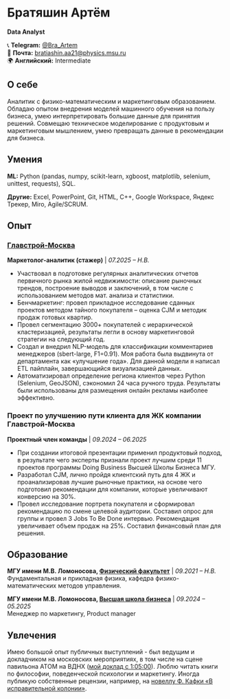 # Братяшин Артём
**Data Analyst**

📞 **Telegram:** [@Bra_Artem](https://t.me/Bra_Artem)  
📧 **Почта:** bratiashin.aa21@physics.msu.ru  
🌍 **Английский:** Intermediate

## О себе

Аналитик с физико-математическим и маркетинговым образованием. Обладаю опытом внедрения моделей машинного обучения на пользу бизнеса, умею интерпретировать большие данные для принятия решений. Совмещаю техническое моделирование с продуктовым и маркетинговым мышлением, умею превращать данные в рекомендации для бизнеса.

## Умения

**ML:** Python (pandas, numpy, scikit-learn, xgboost, matplotlib, selenium, unittest, requests), SQL.

**Другие:** Excel, PowerPoint, Git, HTML, C++, Google Workspace, Яндекс Трекер, Miro, Agile/SCRUM.

## Опыт

### [Главстрой-Москва](https://www.glavstroy.ru/)
**Маркетолог-аналитик (стажер)** | *07.2025 – Н.В.*

- Участвовал в подготовке регулярных аналитических отчетов первичного рынка жилой недвижимости: описание рыночных трендов, построение выводов и заключений, в том числе с использованием методов мат. анализа и статистики.
- Бенчмаркетинг: провел прикладное исследование сданных проектов методом тайного покупателя – оценка CJM и методик продаж готовых квартир.
- Провел сегментацию 3000+ покупателей с иерархической кластеризацией, результаты легли в основу маркетинговой стратегии на следующий год.
- Создал и внедрил NLP-модель для классификации комментариев менеджеров (sbert-large, F1=0.91). Моя работа была выдвинута от департамента как «улучшение года». Для данной модели я написал ETL пайплайн, завершающийся визуализацией данных.
- Автоматизировал определение региона клиентов через Python (Selenium, GeoJSON), сэкономил 24 часа ручного труда. Результаты были использованы для размещения онлайн рекламы наиболее эффективно.

### Проект по улучшению пути клиента для ЖК компании Главстрой-Москва
**Проектный член команды** | *09.2024 – 06.2025*

- При создании итоговой презентации применил продуктовый подход, в результате чего эксперты признали проект лучшим среди 11 проектов программы Doing Business Высшей Школы Бизнеса МГУ.
- Разработал CJM, лично пройдя клиентский путь для 4 ЖК и проанализировав лучшие рыночные практики, на основе чего подготовил рекомендации для компании, которые увеличивают конверсию на 30%.
- Провел исследование портрета покупателя и сформировал рекомендацию по смене целевой аудитории. Составил опрос для группы и провел 3 Jobs To Be Done интервью. Рекомендация увеличивает объем продаж на 25%. Составил финансовый план для решения.

## Образование

**МГУ имени М.В. Ломоносова, [Физический факультет](https://phys.msu.ru/)** | *09.2021 – Н.В.*  
Фундаментальная и прикладная физика, кафедра физико-математических методов управления.

**МГУ имени М.В. Ломоносова, [Высшая школа бизнеса](https://mgubs.ru/doing-business/)** | *09.2024 – 05.2025*  
Менеджер по маркетингу, Product manager

## Увлечения

Имею большой опыт публичных выступлений - был ведущим и докладчиком на московских мероприятиях, в том числе на сцене павильона АТОМ на ВДНХ ([мой доклад с 1:05:00](https://m.vk.com/video-222702918_456239133)). Люблю читать книги по философии, поведенческой психологии и маркетингу. Иногда публикую собственные рецензии, например, на [новеллу Ф. Кафки «В исправительной колонии»](https://m.vk.com/@257678610-v-ispravitelnoi-kolonii).
